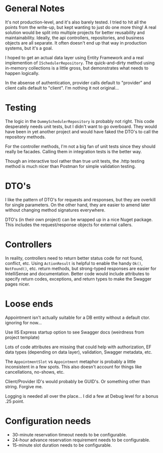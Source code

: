 
# General Notes
It's not production-level, and it's also barely tested. I tried to hit all the points from the write-up, but kept wanting to just do one more thing! A real solution would be split into multiple projects for better reusability and maintainability. Ideally, the api controllers, repositories, and business objects are all separate. It often doesn't end up that way in production systems, but it's a goal.

I hoped to get an actual data layer using Entity Framework and a real implemention of `ISchedulerRepository`. The quick-and-dirty method using in-memory collections is a little gross, but demonstrates what needs to happen logically.

In the absense of authentication, provider calls default to "provider" and client calls default to "client". I'm nothing it not original...

# Testing
The logic in the `DummySchedulerRepository` is probably not right. This code desperately needs unit tests, but I didn't want to go overboard. They would have been in yet another project and would have faked the DTO's to call the repository methods.

For the controller methods, I'm not a big fan of unit tests since they should really be facades. Calling them in integration tests is the better way.

Though an interactive tool rather than true unit tests, the .http testing method is much nicer than Postman for simple validation testing.

# DTO's
I like the pattern of DTO's for requests and responses, but they are overkill for single parameters. On the other hand, they are easier to amend later without changing method signatures everywhere.

DTO's (in their own project) can be wrapped up in a nice Nuget package. This includes the request/response objects for external callers.

# Controllers
In reality, controllers need to return better status code for not found, conflict, etc. Using `ActionResult` is helpful to enable the handy `Ok()`, `NotFound()`, etc. return methods, but strong-typed responses are easier for IntelliSense and documentation. Better code would include attributes to specify return codes, exceptions, and return types to make the Swagger pages nicer.

# Loose ends
Appointment isn't actually suitable for a DB entity without a default ctor. ignoring for now...

Use IIS Express startup option to see Swagger docs (weirdness from project template)

Lots of code attributes are missing that could help with authorization, EF data types (depending on data layer), validation, Swagger metadata, etc.

The `AppointmentSlot` vs `Appointment` metaphor is probably a little inconsistent in a few spots. This also doesn't account for things like cancellations, no-shows, etc.

Client/Provider ID's would probably be GUID's. Or something other than string. Forgive me.

Logging is needed all over the place... I did a few at Debug level for a bonus .25 point.

# Configuration needs
- 30-minute reservation timeout needs to be configurable.
- 24-hour advance reservation requirement needs to be configurable.
- 15-minute slot duration needs to be configurable.